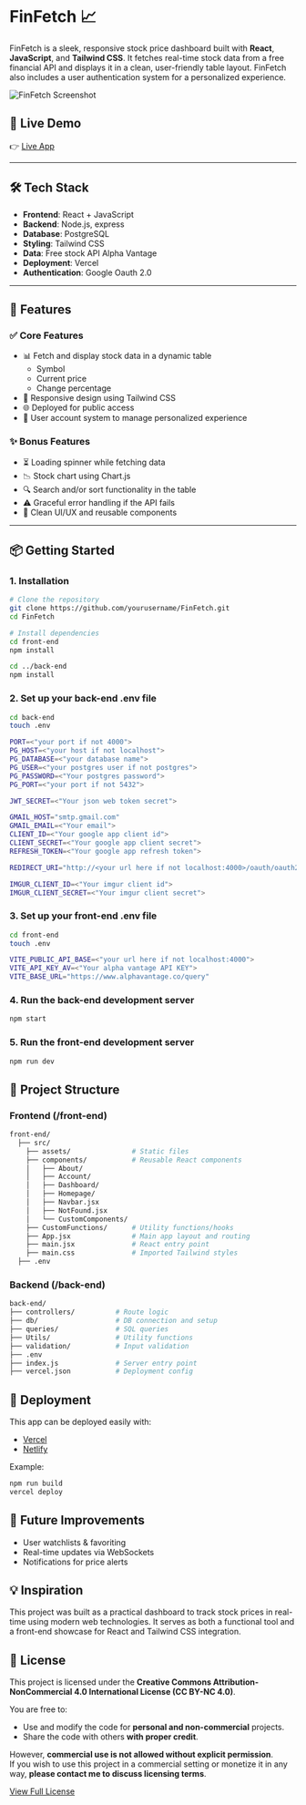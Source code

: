 # FinFetch 📈

FinFetch is a sleek, responsive stock price dashboard built with **React**, **JavaScript**, and **Tailwind CSS**. It fetches real-time stock data from a free financial API and displays it in a clean, user-friendly table layout. FinFetch also includes a user authentication system for a personalized experience.

![FinFetch Screenshot](./screenshot.png)

## 🚀 Live Demo

👉 [Live App](https://your-deployed-site.vercel.app)

---

## 🛠 Tech Stack

- **Frontend**: React + JavaScript
- **Backend**: Node.js, express
- **Database**: PostgreSQL
- **Styling**: Tailwind CSS
- **Data**: Free stock API Alpha Vantage
- **Deployment**: Vercel
- **Authentication**: Google Oauth 2.0

---

## 🔑 Features

### ✅ Core Features

- 📊 Fetch and display stock data in a dynamic table
  - Symbol
  - Current price
  - Change percentage
- 🎨 Responsive design using Tailwind CSS
- 🌐 Deployed for public access
- 🔐 User account system to manage personalized experience

### ✨ Bonus Features

- ⏳ Loading spinner while fetching data
- 📉 Stock chart using Chart.js
- 🔍 Search and/or sort functionality in the table
- ⚠️ Graceful error handling if the API fails
- 🧠 Clean UI/UX and reusable components

---

## 📦 Getting Started

### 1. Installation

```bash
# Clone the repository
git clone https://github.com/yourusername/FinFetch.git
cd FinFetch

# Install dependencies
cd front-end
npm install

cd ../back-end
npm install
```

### 2. Set up your back-end .env file

```bash
cd back-end
touch .env
```

```bash
PORT=<"your port if not 4000">
PG_HOST=<"your host if not localhost">
PG_DATABASE=<"your database name">
PG_USER=<"your postgres user if not postgres">
PG_PASSWORD=<"Your postgres password">
PG_PORT=<"your port if not 5432">

JWT_SECRET=<"Your json web token secret">

GMAIL_HOST="smtp.gmail.com"
GMAIL_EMAIL=<"Your email">
CLIENT_ID=<"Your google app client id">
CLIENT_SECRET=<"Your google app client secret">
REFRESH_TOKEN=<"Your google app refresh token">

REDIRECT_URI="http://<your url here if not localhost:4000>/oauth/oauth2callback"

IMGUR_CLIENT_ID=<"Your imgur client id">
IMGUR_CLIENT_SECRET=<"Your imgur client secret">
```

### 3. Set up your front-end .env file

```bash
cd front-end
touch .env
```

```bash
VITE_PUBLIC_API_BASE=<"your url here if not localhost:4000">
VITE_API_KEY_AV=<"Your alpha vantage API KEY">
VITE_BASE_URL="https://www.alphavantage.co/query"
```

### 4. Run the back-end development server

```bash
npm start
```

### 5. Run the front-end development server

```bash
npm run dev
```

## 📁 Project Structure

### Frontend (/front-end)

```bash
front-end/
  ├── src/
    ├── assets/               # Static files
    ├── components/           # Reusable React components
    │   ├── About/
    │   ├── Account/
    │   ├── Dashboard/
    │   ├── Homepage/
    │   ├── Navbar.jsx
    │   ├── NotFound.jsx
    │   └── CustomComponents/
    ├── CustomFunctions/      # Utility functions/hooks
    ├── App.jsx               # Main app layout and routing
    ├── main.jsx              # React entry point
    ├── main.css              # Imported Tailwind styles
  ├── .env
```

### Backend (/back-end)

```bash
back-end/
├── controllers/          # Route logic
├── db/                   # DB connection and setup
├── queries/              # SQL queries
├── Utils/                # Utility functions
├── validation/           # Input validation
├── .env
├── index.js              # Server entry point
├── vercel.json           # Deployment config
```

## 🚀 Deployment

This app can be deployed easily with:

- [Vercel](https://vercel.com)
- [Netlify](https://netlify.com)

Example:

```bash
npm run build
vercel deploy
```

## 🧪 Future Improvements

- User watchlists & favoriting
- Real-time updates via WebSockets
- Notifications for price alerts

## 💡 Inspiration

This project was built as a practical dashboard to track stock prices in real-time using modern web technologies. It serves as both a functional tool and a front-end showcase for React and Tailwind CSS integration.

## 📄 License

This project is licensed under the **Creative Commons Attribution-NonCommercial 4.0 International License (CC BY-NC 4.0)**.

You are free to:

- Use and modify the code for **personal and non-commercial** projects.
- Share the code with others **with proper credit**.

However, **commercial use is not allowed without explicit permission**.  
If you wish to use this project in a commercial setting or monetize it in any way, **please contact me to discuss licensing terms**.

[View Full License](https://creativecommons.org/licenses/by-nc/4.0/)
